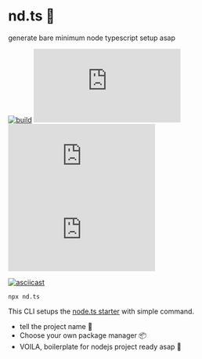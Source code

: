 # nd.ts 🚀
  
generate bare minimum node typescript setup asap  
  
[![build](https://github.com/heyAyushh/nd.ts/actions/workflows/main.build.yml/badge.svg?branch=main)](https://github.com/heyAyushh/nd.ts/actions/workflows/main.build.yml) ![npm](https://img.shields.io/npm/v/nd.ts) ![npm](https://img.shields.io/npm/dm/nd.ts) ![NPM](https://img.shields.io/npm/l/nd.ts)  

  [![asciicast](https://asciinema.org/a/rPgFG1aHcH3NAxMLTvGuAyo9D.svg)](https://asciinema.org/a/rPgFG1aHcH3NAxMLTvGuAyo9D)

```
npx nd.ts
```

  
This CLI setups the [node.ts starter](https://github.com/heyAyushh/node.ts) with simple command.

- tell the project name 📂
- Choose your own package manager 📦
- VOILA, boilerplate for nodejs project ready asap 🚀
  
